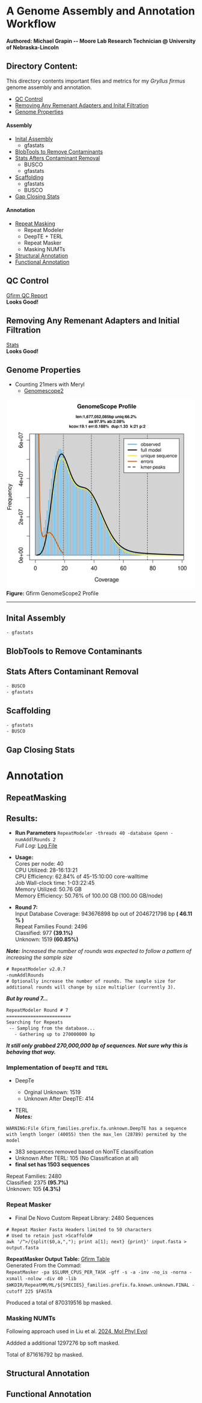 # A Genome Assembly and Annotation Workflow 
#### Authored: Michael Grapin -- Moore Lab Research Technician @ University of Nebraska-Lincoln 


## Directory Content: 
This directory contents important files and metrics for my *Gryllus firmus* genome assembly and annotation. 

* [QC Control](#qc-control) 
* [Removing Any Remenant Adapters and Inital Filtration](#removing-any-remenant-adapters-and-inital-filtration)
* [Genome Properties](#genome-properties) 
#### Assembly
* [Inital Assembly](#inital-assembly) 
    - gfastats
* [BlobTools to Remove Contaminants](#blobtools-to-remove-contaminants) 
* [Stats Afters Contaminant Removal](#stats-afters-contaminant-removal) 
    - BUSCO 
    - gfastats 
* [Scaffolding](#scaffolding)
    - gfastats 
    - BUSCO
* [Gap Closing Stats](#gap-closing-stats) 
#### Annotation
* [Repeat Masking](#repeatmasking)
    - Repeat Modeler 
    - DeepTE + TERL 
    - Repeat Masker
    - Masking NUMTs 
* [Structural Annotation](#structural-annotation)
* [Functional Annotation](#functional-annotation)

## QC Control 
[Gfirm QC Report](../Gfirm/m84286_250617_022601_s1.report.pdf)  
**Looks Good!**


## Removing Any Remenant Adapters and Initial Filtration 
[Stats](./Gfirm_hifi_reads.stats)  
**Looks Good!**


## Genome Properties 
* Counting 21mers with Meryl 
    - [Genomescope2](http://genomescope.org/genomescope2.0/analysis.php?code=BfZu5X0bOtf6CA9DEcNc)  

![Plot](GfirmGenomeScope.png)  
**Figure:** Gfirm GenomeScope2 Profile      

---
## Inital Assembly 
    - gfastats

## BlobTools to Remove Contaminants 

## Stats Afters Contaminant Removal 
    - BUSCO 
    - gfastats 

## Scaffolding 
    - gfastats 
    - BUSCO

## Gap Closing Stats

# Annotation

## RepeatMasking 
## Results: 
* **Run Parameters**
```RepeatModeler -threads 40 -database Gpenn -numAddlRounds 2```  
*Full Log:* [Log File](./Gfirm-rmod.log)

* **Usage:**  
Cores per node: 40  
CPU Utilized: 28-16:13:21  
CPU Efficiency: 62.84% of 45-15:10:00 core-walltime  
Job Wall-clock time: 1-03:22:45  
Memory Utilized: 50.76 GB  
Memory Efficiency: 50.76% of 100.00 GB (100.00 GB/node)  

* **Round 7:**  
Input Database Coverage: 943676898 bp out of 2046721798 bp **( 46.11 % )**  
Repeat Families Found: 2496     
Classified: 977  **(39.1%)**  
Unknown: 1519  **(60.85%)**  

***Note:*** *Increased the number of rounds was expected to follow a pattern of increasing the sample size*
```
# RepeatModeler v2.0.7
-numAddlRounds 
# Optionally increase the number of rounds. The sample size for additional rounds will change by size multiplier (currently 3).
```
***But by round 7...***
```
RepeatModeler Round # 7
========================
Searching for Repeats
 -- Sampling from the database...
   - Gathering up to 270000000 bp
 ```
 ***It still only grabbed **270,000,000 bp** of sequences. Not sure why this is behaving that way.***

 ### Implementation of ``DeepTE`` and ```TERL```  

 * DeepTe 
    - Orginal Unknown: 1519
    - Unknown After DeepTE: 414

* TERL   
***Notes:***    
```
WARNING:File Gfirm_families.prefix.fa.unknown.DeepTE has a sequence with length longer (40055) then the max_len (28789) permited by the model
```  

- 383 sequences removed based on NonTE classification
- Unknown After TERL: 105 (No Classification at all)
- **final set has 1503 sequences**  

Repeat Families: 2480     
Classified: 2375   **(95.7%)**  
Unknown: 105  **(4.3%)**  

### Repeat Masker 
- Final De Novo Custom Repeat Library: 2480 Sequences

```
# Repeat Masker Fasta Headers limited to 50 characters 
# Used to retain just >Scaffold#
awk '/^>/{split($0,a,","); print a[1]; next} {print}' input.fasta > output.fasta

```
**RepeatMasker Output Table:** [Gfirm Table](./Gfirm.ls.v1.nuclear.scaffolds.closed.fa.tbl)  
Generated From the Commad:   
```RepeatMasker -pa $SLURM_CPUS_PER_TASK -gff -s -a -inv -no_is -norna -xsmall -nolow -div 40 -lib $WKDIR/RepeatMM/ML/${SPECIES}_families.prefix.fa.known.unknown.FINAL -cutoff 225 $FASTA```

Produced a total of 870319516 bp masked.

### Masking NUMTs
Following approach used in Liu et al. [2024, Mol Phyl Evol](https://doi.org/10.1016/j.ympev.2024.108221)

Addded a additional 1297276 bp soft masked. 

Total of 871616792 bp masked. 

## Structural Annotation 

## Functional Annotation 
